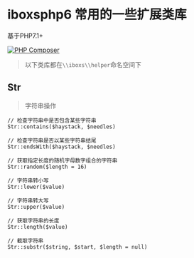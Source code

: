 # iboxsphp6 常用的一些扩展类库

基于PHP7.1+

[![PHP Composer](https://github.com/larvatecn/iboxs-helper/actions/workflows/php.yml/badge.svg)](https://github.com/larvatecn/iboxs-helper/actions/workflows/php.yml)

> 以下类库都在`\\iboxs\\helper`命名空间下

## Str

> 字符串操作

```
// 检查字符串中是否包含某些字符串
Str::contains($haystack, $needles)

// 检查字符串是否以某些字符串结尾
Str::endsWith($haystack, $needles)

// 获取指定长度的随机字母数字组合的字符串
Str::random($length = 16)

// 字符串转小写
Str::lower($value)

// 字符串转大写
Str::upper($value)

// 获取字符串的长度
Str::length($value)

// 截取字符串
Str::substr($string, $start, $length = null)

```